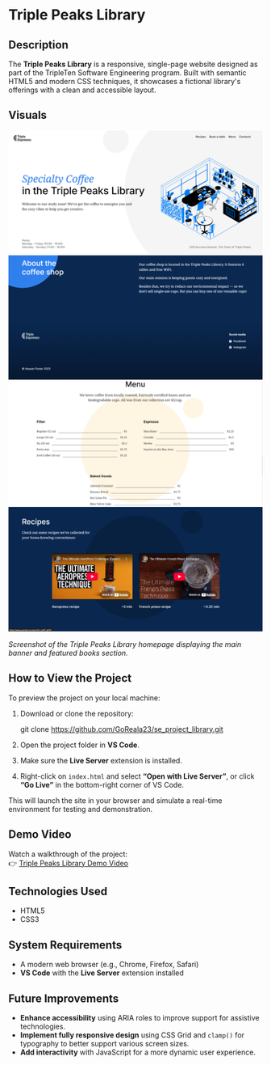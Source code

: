 # Triple Peaks Library

## Description

The **Triple Peaks Library** is a responsive, single-page website designed as part of the TripleTen Software Engineering program. Built with semantic HTML5 and modern CSS techniques, it showcases a fictional library's offerings with a clean and accessible layout.

## Visuals

![Header Screenshot](screenshots/header__screenshot.png)
![About Screenshot](screenshots/about__screenshot.png)
![Menu Screenshot](screenshots/menu__screenshot.png)
![Recipes Screenshot](screenshots/recicpes__screenshot.png)

_Screenshot of the Triple Peaks Library homepage displaying the main banner and featured books section._

## How to View the Project

To preview the project on your local machine:

1. Download or clone the repository:

   git clone https://github.com/GoReala23/se_project_library.git

2. Open the project folder in **VS Code**.

3. Make sure the **Live Server** extension is installed.

4. Right-click on `index.html` and select **“Open with Live Server”**, or click **“Go Live”** in the bottom-right corner of VS Code.

This will launch the site in your browser and simulate a real-time environment for testing and demonstration.

## Demo Video

Watch a walkthrough of the project:  
👉 [Triple Peaks Library Demo Video](https://www.loom.com/share/9b657579b635443f974b0c9789081a58)

## Technologies Used

- HTML5
- CSS3

## System Requirements

- A modern web browser (e.g., Chrome, Firefox, Safari)
- **VS Code** with the **Live Server** extension installed

## Future Improvements

- **Enhance accessibility** using ARIA roles to improve support for assistive technologies.
- **Implement fully responsive design** using CSS Grid and `clamp()` for typography to better support various screen sizes.
- **Add interactivity** with JavaScript for a more dynamic user experience.
